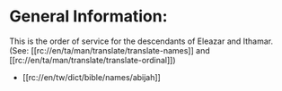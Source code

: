 # General Information:

This is the order of service for the descendants of Eleazar and Ithamar. (See: [[rc://en/ta/man/translate/translate-names]] and [[rc://en/ta/man/translate/translate-ordinal]])
* [[rc://en/tw/dict/bible/names/abijah]]

